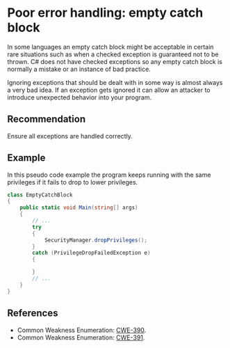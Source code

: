 # Poor error handling: empty catch block
In some languages an empty catch block might be acceptable in certain rare situations such as when a checked exception is guaranteed not to be thrown. C\# does not have checked exceptions so any empty catch block is normally a mistake or an instance of bad practice.

Ignoring exceptions that should be dealt with in some way is almost always a very bad idea. If an exception gets ignored it can allow an attacker to introduce unexpected behavior into your program.


## Recommendation
Ensure all exceptions are handled correctly.


## Example
In this pseudo code example the program keeps running with the same privileges if it fails to drop to lower privileges.


```csharp
class EmptyCatchBlock
{
    public static void Main(string[] args)
    {
        // ...
        try
        {
            SecurityManager.dropPrivileges();
        }
        catch (PrivilegeDropFailedException e)
        {

        }
        // ...
    }
}

```

## References
* Common Weakness Enumeration: [CWE-390](https://cwe.mitre.org/data/definitions/390.html).
* Common Weakness Enumeration: [CWE-391](https://cwe.mitre.org/data/definitions/391.html).
